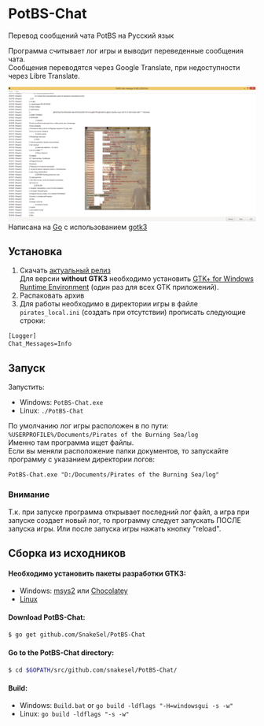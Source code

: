 # PotBS-Chat
Перевод сообщений чата PotBS на Русский язык

Программа считывает лог игры и выводит переведенные сообщения чата.  
Сообщения переводятся через Google Translate, при недоступности через Libre Translate.  

![](img/potbs_chat_clear.png)
Написана на [Go](https://golang.org/) с использованием [gotk3](https://github.com/gotk3/gotk3)

## Установка
1. Скачать [актуальный релиз](https://github.com/SnakeSel/PotBS-Chat/releases)  
Для версии **without GTK3** необходимо установить [GTK+ for Windows Runtime Environment](https://github.com/tschoonj/GTK-for-Windows-Runtime-Environment-Installer) (один раз для всех GTK приложений).
2. Распаковать архив
3. Для работы необходимо в директории игры в файле `pirates_local.ini` (создать при отсутствии) прописать следующие строки:
```
[Logger]
Chat_Messages=Info
```

## Запуск ##
Запустить:
- Windows: `PotBS-Chat.exe`
- Linux: `./PotBS-Chat`

По умолчанию лог игры расположен в по пути: `%USERPROFILE%/Documents/Pirates of the Burning Sea/log`  
Именно там программа ищет файлы.  
Если вы меняли расположение папки документов, то запускайте программу с указанием директории логов:  
```
PotBS-Chat.exe "D:/Documents/Pirates of the Burning Sea/log"
```
### Внимание ###
Т.к. при запуске программа открывает последний лог файл, а игра при запуске создает новый лог, то 
программу следует запускать ПОСЛЕ запуска игры. Или после запуска игры нажать кнопку "reload".

## Сборка из исходников
#### Необходимо установить пакеты разработки GTK3:
- Windows: [msys2](https://www.gtk.org/docs/installations/windows/#using-gtk-from-msys2-packages) или [Chocolatey](https://github.com/gotk3/gotk3/wiki/Installing-on-Windows)
- [Linux](https://github.com/gotk3/gotk3/wiki/Installing-on-Linux)

#### Download PotBS-Chat:
```sh
$ go get github.com/SnakeSel/PotBS-Chat
```
#### Go to the PotBS-Chat directory:
```sh
$ cd $GOPATH/src/github.com/snakesel/PotBS-Chat/
```
#### Build:
- Windows: `Build.bat` or `go build -ldflags "-H=windowsgui -s -w"`
- Linux: `go build -ldflags "-s -w"`

